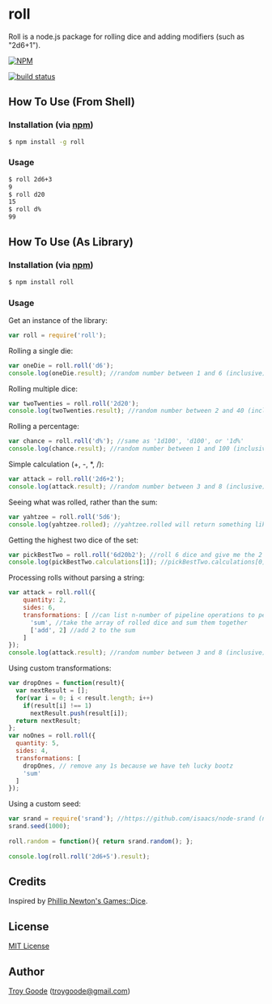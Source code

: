 # roll

Roll is a node.js package for rolling dice and adding modifiers (such as "2d6+1").

[![NPM](https://nodei.co/npm/roll.png?downloads=true&stars=true)](https://nodei.co/npm/roll/)

[![build status](https://secure.travis-ci.org/TroyGoode/node-roll.png)](http://travis-ci.org/TroyGoode/node-roll)

## How To Use (From Shell)

### Installation (via [npm](https://npmjs.org/package/roll))

```bash
$ npm install -g roll
```

### Usage

```bash
$ roll 2d6+3
9
$ roll d20
15
$ roll d%
99
```

## How To Use (As Library)

### Installation (via [npm](https://npmjs.org/package/roll))

```bash
$ npm install roll
```

### Usage

Get an instance of the library:

```javascript
var roll = require('roll');
```

Rolling a single die:

```javascript
var oneDie = roll.roll('d6');
console.log(oneDie.result); //random number between 1 and 6 (inclusive)
```

Rolling multiple dice:

```javascript
var twoTwenties = roll.roll('2d20');
console.log(twoTwenties.result); //random number between 2 and 40 (inclusive)
```

Rolling a percentage:

```javascript
var chance = roll.roll('d%'); //same as '1d100', 'd100', or '1d%'
console.log(chance.result); //random number between 1 and 100 (inclusive)
```

Simple calculation (+, -, *, /):

```javascript
var attack = roll.roll('2d6+2');
console.log(attack.result); //random number between 3 and 8 (inclusive)
```

Seeing what was rolled, rather than the sum:

```javascript
var yahtzee = roll.roll('5d6');
console.log(yahtzee.rolled); //yahtzee.rolled will return something like [5, 2, 4, 6, 1] rather than the sum
```

Getting the highest two dice of the set:

```javascript
var pickBestTwo = roll.roll('6d20b2'); //roll 6 dice and give me the 2 highest
console.log(pickBestTwo.calculations[1]); //pickBestTwo.calculations[0] is the same as .result, .calculations[1] is prior to the sum operation
```

Processing rolls without parsing a string:

```javascript
var attack = roll.roll({
    quantity: 2,
    sides: 6,
    transformations: [ //can list n-number of pipeline operations to perform on the result
      'sum', //take the array of rolled dice and sum them together
      ['add', 2] //add 2 to the sum
    ]
});
console.log(attack.result); //random number between 3 and 8 (inclusive)
```

Using custom transformations:

```javascript
var dropOnes = function(result){
  var nextResult = [];
  for(var i = 0; i < result.length; i++)
    if(result[i] !== 1)
      nextResult.push(result[i]);
  return nextResult;
};
var noOnes = roll.roll({
  quantity: 5,
  sides: 4,
  transformations: [
    dropOnes, // remove any 1s because we have teh lucky bootz
    'sum'
  ]
});
```

Using a custom seed:

```javascript
var srand = require('srand'); //https://github.com/isaacs/node-srand (npm install srand)
srand.seed(1000);
    
roll.random = function(){ return srand.random(); };
    
console.log(roll.roll('2d6+5').result);
```

## Credits

Inspired by [Phillip Newton's Games::Dice](http://search.cpan.org/~pne/Games-Dice-0.02/Dice.pm).

## License

[MIT License](http://www.opensource.org/licenses/mit-license.php)

## Author

[Troy Goode](https://github.com/TroyGoode) ([troygoode@gmail.com](mailto:troygoode@gmail.com))
